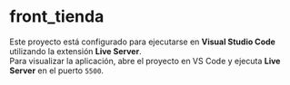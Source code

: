 # front_tienda

Este proyecto está configurado para ejecutarse en **Visual Studio Code** utilizando la extensión **Live Server**.  
Para visualizar la aplicación, abre el proyecto en VS Code y ejecuta **Live Server** en el puerto `5500`.